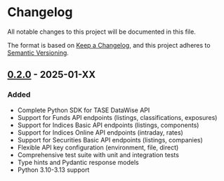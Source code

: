 # Changelog

All notable changes to this project will be documented in this file.

The format is based on [Keep a Changelog](https://keepachangelog.com/en/1.0.0/),
and this project adheres to [Semantic Versioning](https://semver.org/spec/v2.0.0.html).

## [0.2.0] - 2025-01-XX

### Added
- Complete Python SDK for TASE DataWise API
- Support for Funds API endpoints (listings, classifications, exposures)
- Support for Indices Basic API endpoints (listings, components)
- Support for Indices Online API endpoints (intraday, rates)
- Support for Securities Basic API endpoints (listings, companies)
- Flexible API key configuration (environment, file, direct)
- Comprehensive test suite with unit and integration tests
- Type hints and Pydantic response models
- Python 3.10-3.13 support

[0.2.0]: https://github.com/eliyahuA/tasepy/releases/tag/v0.2.0